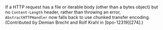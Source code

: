 If a HTTP request has a file or iterable body (other than a bytes object) but no `Content-Length` header, rather than throwing an error, `AbstractHTTPHandler` now falls back to use chunked transfer encoding. (Contributed by Demian Brecht and Rolf Krahl in [bpo-12319][274].)
